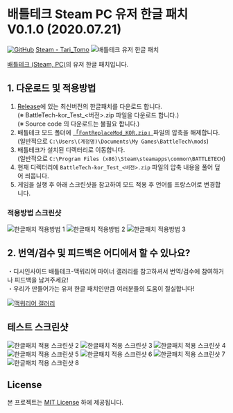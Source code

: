 # 배틀테크 Steam PC 유저 한글 패치 V0.1.0 (2020.07.21)
[![GitHub](https://img.shields.io/badge/License-MIT-yellow.svg)](https://github.com/TariTomo/BattleTech-Korean-Localization/blob/master/LICENSE)
[Steam - Tari_Tomo](https://steamcommunity.com/id/Tari_Tomo/)
![배틀테크 유저 한글 패치](./screenshot/3.png)

[배틀테크 (Steam, PC)](https://store.steampowered.com/app/637090/BATTLETECH/)의 유저 한글 패치입니다.<br>


## 1. 다운로드 및 적용방법

1. [Release](https://github.com/angel606k/BattleTech-Korean-Localization/releases)에 있는 최신버전의 한글패치를 다운로드 합니다.<br>
(※ BattleTech-kor_Test_<버전>.zip 파일을 다운로드 합니다.)<br>
(※ Source code 의 다운로드는 불필요 합니다.)
2. 배틀테크 모드 폴더에 [「`FontReplaceMod_KOR.zip`」](https://github.com/angel606k/BattleTech-Korean-Localization/blob/master/Build/FontReplaceMod_KOR.zip)파일의 압축을 해제합니다.<br>(일반적으로 `C:\Users\(계정명)\Documents\My Games\BattleTech\mods`)
2. 배틀테크가 설치된 디렉터리로 이동합니다.<br>(일반적으로 `C:\Program Files (x86)\Steam\steamapps\common\BATTLETECH`)
3. 현재 디렉터리에 `BattleTech-kor_Test_<버전>.zip` 파일의 압축 내용을 풀어 덮어 씌웁니다.
4. 게임을 실행 후 아래 스크린샷을 참고하여 모드 적용 후 언어를 프랑스어로 변경합니다.




### 적용방법 스크린샷
![한글패치 적용방법 1](./screenshot/1.png)
![한글패치 적용방법 2](./screenshot/2.png)
![한글패치 적용방법 3](./screenshot/3.png)


## 2. 번역/검수 및 피드백은 어디에서 할 수 있나요?
・디시인사이드 배틀테크-맥워리어 마이너 갤러리를 참고하셔서 번역/검수에 참여하거나 피드백을 남겨주세요!<br>
・우리가 만들어가는 유저 한글 패치인만큼 여러분들의 도움이 절실합니다!<br>

[![맥워리어 갤러리](./screenshot/dcgall.jpg)](https://gall.dcinside.com/mgallery/board/view/?id=mwo&no=1948&_rk=unp&page=1)


## 테스트 스크린샷
![한글패치 적용 스크린샷 2](./screenshot/test_V0.1.0/2.png)
![한글패치 적용 스크린샷 3](./screenshot/test_V0.1.0/3.png)
![한글패치 적용 스크린샷 4](./screenshot/test_V0.1.0/4.png)
![한글패치 적용 스크린샷 5](./screenshot/test_V0.1.0/5.png)
![한글패치 적용 스크린샷 6](./screenshot/test_V0.1.0/6.png)
![한글패치 적용 스크린샷 7](./screenshot/test_V0.1.0/7.png)
![한글패치 적용 스크린샷 8](./screenshot/test_V0.1.0/8.png)

## License

본 프로젝트는 [MIT License](./LICENSE) 하에 제공됩니다.
